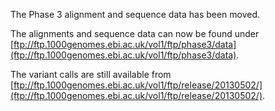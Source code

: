 The Phase 3 alignment and sequence data has been moved.

The alignments and sequence data can now be found under [ftp://ftp.1000genomes.ebi.ac.uk/vol1/ftp/phase3/data](ftp://ftp.1000genomes.ebi.ac.uk/vol1/ftp/phase3/data).

The variant calls are still available from [ftp://ftp.1000genomes.ebi.ac.uk/vol1/ftp/release/20130502/](ftp://ftp.1000genomes.ebi.ac.uk/vol1/ftp/release/20130502/).
